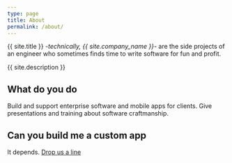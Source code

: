 ```yaml
---
type: page
title: About  
permalink: /about/
---
```


{{ site.title }} _-technically, {{ site.company_name }}-_ are the side projects of an engineer who sometimes finds time to write software for fun and profit.  

{{ site.description }}

## What do you do  

Build and support enterprise software and mobile apps for clients. Give presentations and training about software craftmanship.  

## Can you build me a custom app  

It depends. [Drop us a line](/contact/)  
